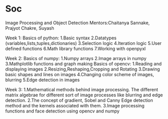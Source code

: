 # Soc
Image Processing and Object Detection
Mentors:Chaitanya Sannake, Prajyot Chakre, Suyash

Week 1:
Basics of python: 1.Basic syntax
2.Datatypes (variables,lists,tuples,dictionaries)
3.Selection logic
4.Iteration logic
5.User defined functions
6.Math library functions
7.Working with openpyxl

Week 2:
Basics of numpy: 1.Numpy arrays
2.Image arrays in numpy
3.Mathplotlib functions and graph making
Basics of opencv: 1.Reading and displaying images
2.Resizing,Reshaping,Cropping and Rotating
3.Drawing basic shapes and lines on images
4.Changing color scheme of images, blurring
5.Edge detection in images

Week 3:
1.Mathematical methods behind image processing. The different matrix algebrae for different sort of image processes like blurring and edge detection.
2.The concept of gradient, Sobel and Canny Edge detection method and the kernels associated with them.
3.Image processing functions and face detection using opencv and numpy
